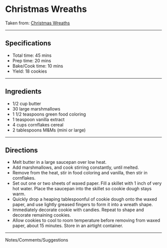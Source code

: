 # Christmas Wreaths

Taken from:
[Christmas Wreaths](https://www.allrecipes.com/recipe/9546/christmas-wreaths/)

---
## Specifications
- Total time: 45 mins
- Prep time: 20 mins
- Bake/Cook time: 10 mins
- Yield: 18 cookies


---
## Ingredients

- 1/2 cup butter
- 30 large marshmallows
- 1 1/2 teaspoons green food coloring
- 1 teaspoon vanilla extract
- 4 cups cornflakes cereal
- 2 tablespoons M&Ms (mini or large)


---
## Directions

- Melt butter in a large saucepan over low heat. 
- Add marshmallows, and cook stirring constantly, until melted. 
- Remove from the heat, stir in food coloring and vanilla, then stir in cornflakes.
- Set out one or two sheets of waxed paper. Fill a skillet with 1 inch of very hot water. Place the saucepan into the skillet so cookie dough stays warm.
- Quickly drop a heaping tablespoonful of cookie dough onto the waxed paper, and use lightly greased fingers to form it into a wreath shape. 
- Immediately decorate cookie with candies. Repeat to shape and decorate remaining cookies.
- Allow cookies to cool to room temperature before removing from waxed paper, about 15 minutes. Store in an airtight container.


---
Notes/Comments/Suggestions

